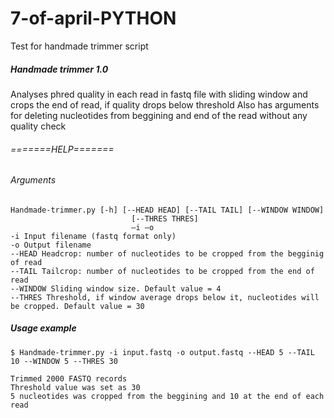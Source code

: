 # 7-of-april-PYTHON
Test for handmade trimmer script

##### Handmade trimmer 1.0

Analyses phred quality in each read in fastq file with sliding window and crops the end of read, if quality drops below threshold
Also has arguments for deleting nucleotides from beggining and end of the read without any quality check

###### =======HELP=======
###### Arguments
```
Handmade-trimmer.py [-h] [--HEAD HEAD] [--TAIL TAIL] [--WINDOW WINDOW]  
                           [--THRES THRES]  
                           —i —o  
-i Input filename (fastq format only)  
-o Output filename  
--HEAD Headcrop: number of nucleotides to be cropped from the begginig of read  
--TAIL Tailcrop: number of nucleotides to be cropped from the end of read  
--WINDOW Sliding window size. Default value = 4  
--THRES Threshold, if window average drops below it, nucleotides will be cropped. Default value = 30  
```

##### Usage example
```$ Handmade-trimmer.py -i input.fastq -o output.fastq --HEAD 5 --TAIL 10 --WINDOW 5 --THRES 30```
```
Trimmed 2000 FASTQ records  
Threshold value was set as 30  
5 nucleotides was cropped from the beggining and 10 at the end of each read  
```
